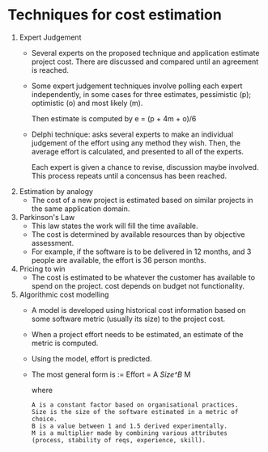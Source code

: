 # Techniques for cost estimation

1. Expert Judgement
   * Several experts on the proposed technique and application estimate project cost. There are discussed and compared until an agreement is reached.
   * Some expert judgement techniques involve polling each expert independently, in some cases for three estimates, pessimistic \(p\); optimistic \(o\) and most likely \(m\).

      Then estimate is computed by e = \(p + 4m + o\)/6

   * Delphi technique: asks several experts to make an individual judgement of the effort using any method they wish. Then, the average effort is calculated, and presented to all of the experts. 

        Each expert is given a chance to revise, discussion maybe involved. This process repeats until a concensus has been reached. 
2. Estimation by analogy
   * The cost of a new project is estimated based on similar projects in the same application domain. 
3. Parkinson's Law
   * This law states the work will fill the time available.
   * The cost is determined by available resources than by objective assessment. 
   * For example, if the software is to be delivered in 12 months, and 3 people are available, the effort is 36 person months.
4. Pricing to win
   * The cost is estimated to be whatever the customer has available to spend on the project. cost depends on budget not functionality.
5. Algorithmic cost modelling
   * A model is developed using historical cost information based on some software metric \(usually its size\) to the project cost. 
   * When a project effort needs to be estimated, an estimate of the metric is computed. 
   * Using the model, effort is predicted.
   * The most general form is := Effort = A  _Size^B_  M

       where 

     ```text
     A is a constant factor based on organisational practices.
     Size is the size of the software estimated in a metric of choice.
     B is a value between 1 and 1.5 derived experimentally. 
     M is a multiplier made by combining various attributes (process, stability of reqs, experience, skill). 
     ```

